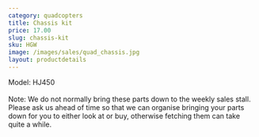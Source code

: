 ```yaml
---
category: quadcopters
title: Chassis kit
price: 17.00
slug: chassis-kit
sku: HGW
image: /images/sales/quad_chassis.jpg
layout: productdetails
---
```

Model: HJ450
<br><br>Note: We do not normally bring these parts down to the weekly sales stall. Please ask us ahead of time so that we can organise bringing your parts down for you to either look at or buy, otherwise fetching them can take quite a while.